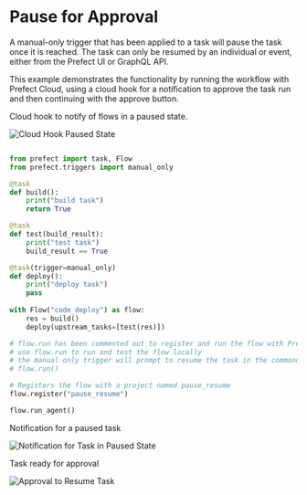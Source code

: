 # Pause for Approval

A manual-only trigger that has been applied to a task will pause the task once it is reached. The task can only be resumed by an individual or event, either from the Prefect UI or GraphQL API. 

This example demonstrates the functionality by running the workflow with Prefect Cloud, using a cloud hook for a notification to approve the task run and then continuing with the approve button.

Cloud hook to notify of flows in a paused state.

![Cloud Hook Paused State](/idioms/pause_resume_cloud_hook.png)
 
```python

from prefect import task, Flow
from prefect.triggers import manual_only

@task
def build():
    print("build task")
    return True

@task
def test(build_result):
    print("test task")
    build_result == True

@task(trigger=manual_only)
def deploy():
    print("deploy task")
    pass
    
with Flow("code_deploy") as flow:
    res = build()
    deploy(upstream_tasks=[test(res)])

# flow.run has been commented out to register and run the flow with Prefect Cloud
# use flow.run to run and test the flow locally
# the manual only trigger will prompt to resume the task in the command line
# flow.run()

# Registers the flow with a project named pause_resume
flow.register("pause_resume")

flow.run_agent()
```

Notification for a paused task

![Notification for Task in Paused State](/idioms/pause_resume_notification.png)

Task ready for approval

![Approval to Resume Task](/idioms/pause_resume_approve.png)

